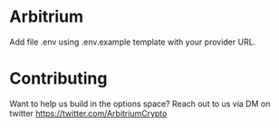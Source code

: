 # Arbitrium

Add file .env using .env.example template with your provider URL.

# Contributing

Want to help us build in the options space? Reach out to us via DM on twitter https://twitter.com/ArbitriumCrypto